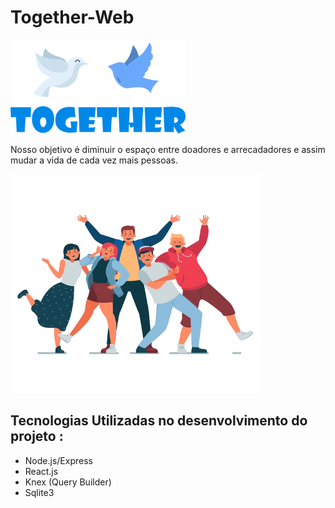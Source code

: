 # Together-Web

<img src = './web/src/assets/logomarcaAlt.png' width = '280px' height = '150px' />

Nosso objetivo é diminuir o espaço entre doadores e arrecadadores e assim mudar a vida de cada vez mais pessoas.

<img src = './web/src/assets/jovens.png' width = '400px' height = '350px'>

<h2>Tecnologias Utilizadas no desenvolvimento do projeto : </h2> 
<ul>
  <li>Node.js/Express</li>
  <li>React.js</li>
  <li>Knex (Query Builder)</li>
  <li>Sqlite3</li>

</ul>
